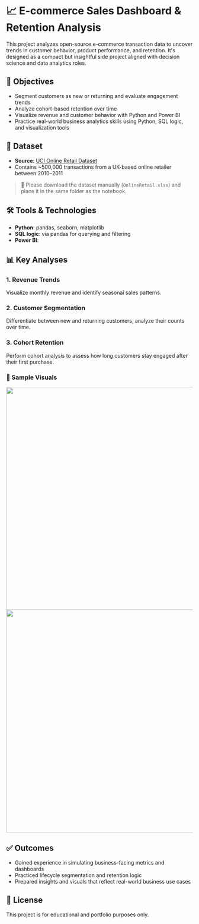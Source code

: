 # 📈 E-commerce Sales Dashboard & Retention Analysis

This project analyzes open-source e-commerce transaction data to uncover trends in customer behavior, product performance, and retention. It's designed as a compact but insightful side project aligned with decision science and data analytics roles.

## 🧠 Objectives

- Segment customers as new or returning and evaluate engagement trends
- Analyze cohort-based retention over time
- Visualize revenue and customer behavior with Python and Power BI
- Practice real-world business analytics skills using Python, SQL logic, and visualization tools

## 📂 Dataset

- **Source**: [UCI Online Retail Dataset](https://archive.ics.uci.edu/ml/datasets/Online+Retail)
- Contains ~500,000 transactions from a UK-based online retailer between 2010–2011

> 📌 Please download the dataset manually (`OnlineRetail.xlsx`) and place it in the same folder as the notebook.

## 🛠 Tools & Technologies

- **Python**: pandas, seaborn, matplotlib
- **SQL logic**: via pandas for querying and filtering
- **Power BI**:

## 📊 Key Analyses

### 1. Revenue Trends
Visualize monthly revenue and identify seasonal sales patterns.

### 2. Customer Segmentation
Differentiate between new and returning customers, analyze their counts over time.

### 3. Cohort Retention
Perform cohort analysis to assess how long customers stay engaged after their first purchase.

### 📸 Sample Visuals

<img src="images/monthly_revenue.png" width="600">
<img src="images/retention_heatmap.png" width="600">

## ✅ Outcomes

- Gained experience in simulating business-facing metrics and dashboards
- Practiced lifecycle segmentation and retention logic
- Prepared insights and visuals that reflect real-world business use cases

## 🧾 License

This project is for educational and portfolio purposes only.
